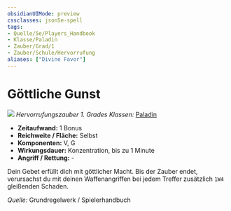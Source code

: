 ```yaml
---
obsidianUIMode: preview
cssclasses: json5e-spell
tags:
- Quelle/5e/Players_Handbook
- Klasse/Paladin
- Zauber/Grad/1
- Zauber/Schule/Hervorrufung
aliases: ["Divine Favor"]
---
```

# Göttliche Gunst
![](../../../99%20-%20Setup/Files/Bildersammlung/Symbolik/Hervorrufungszauber.webp#token)
*Hervorrufungszauber 1. Grades*
*Klassen:* [Paladin](../Charakteroptionen/Klassen/Paladin.md)

- **Zeitaufwand:** 1 Bonus
- **Reichweite / Fläche:** Selbst
- **Komponenten:** V, G
- **Wirkungsdauer:** Konzentration, bis zu 1 Minute
- **Angriff / Rettung:** -

Dein Gebet erfüllt dich mit göttlicher Macht. Bis der Zauber endet, verursachst du mit deinen Waffenangriffen bei jedem Treffer zusätzlich `1W4` gleißenden Schaden.

*Quelle:* Grundregelwerk / Spielerhandbuch